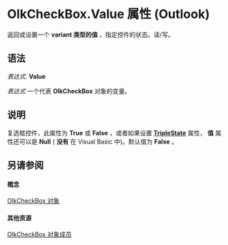 
# OlkCheckBox.Value 属性 (Outlook)

返回或设置一个 **variant 类型的值** ，指定控件的状态。读/写。


## 语法

 _表达式_. **Value**

 _表达式_ 一个代表 **OlkCheckBox** 对象的变量。


## 说明

复选框控件，此属性为 **True** 或 **False** ，或者如果设置 **[TripleState](f0f8f928-28e2-3f0f-dcd6-afe0dc4a6618.md)** 属性， **值** 属性还可以是 **Null** ( **没有** 在 Visual Basic 中)。默认值为 **False** 。


## 另请参阅


#### 概念


[OlkCheckBox 对象](79460205-a604-7011-a9b3-14e651807f09.md)
#### 其他资源


[OlkCheckBox 对象成员](acf62b06-215d-6b2b-57b0-ccbfd0c92aed.md)